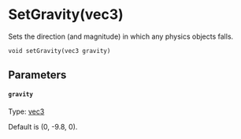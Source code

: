 

# SetGravity(vec3)

Sets the direction (and magnitude) in which any physics objects falls.

```
void setGravity(vec3 gravity)
```

## Parameters

#### `gravity`
Type: [vec3](/MdDocs/Types/Vec3.md)

Default is (0, -9.8, 0).



